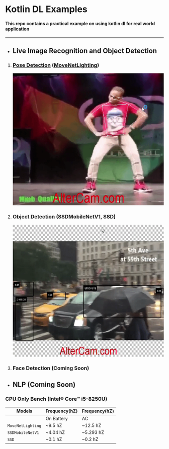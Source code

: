 # Kotlin DL Examples

#### This repo contains a practical example on using kotlin dl for real world application

---

- ## Live Image Recognition and Object Detection

1. ### [Pose Detection][1] ([MoveNetLighting][2])

   [1]:src/main/kotlin/live_image_recognition_and_object_detection/pose_detection
   <img alt="Watch The Video" height="420" src="assets/movenetlightingdemo.gif" width="500"/>

   [2]:src/main/kotlin/live_image_recognition_and_object_detection/pose_detection/MoveNetLighting.kt

2. ### [Object Detection][3] ([SSDMobileNetV1][4], [SSD][5])

   [1]:src/main/kotlin/live_image_recognition_and_object_detection/pose_detection
   <img alt="Watch The Video" height="420" src="assets/ssdmobilenetdemo.gif" width="500"/>


   [3]:src/main/kotlin/live_image_recognition_and_object_detection/object_detection

   [4]:src/main/kotlin/live_image_recognition_and_object_detection/object_detection/SSDMobileNetV1.kt

   [5]:src/main/kotlin/live_image_recognition_and_object_detection/object_detection/SSD.kt
3. ### Face Detection (Coming Soon)


- ## NLP (Coming Soon)
 
### CPU Only Bench (Intel® Core™ i5-8250U)


| Models            | Frequency(hZ) | Frequency(hZ) |       
|-------------------|---------------|---------------|
|                   | On Battery    | AC            |
| `MoveNetLighting` | ~9.5 hZ       | ~12.5 hZ      |
| `SSDMobileNetV1`  | ~4.04 hZ      | ~5.293 hZ     |
 | `SSD`             | ~0.1 hZ       | ~0.2 hZ       |
 